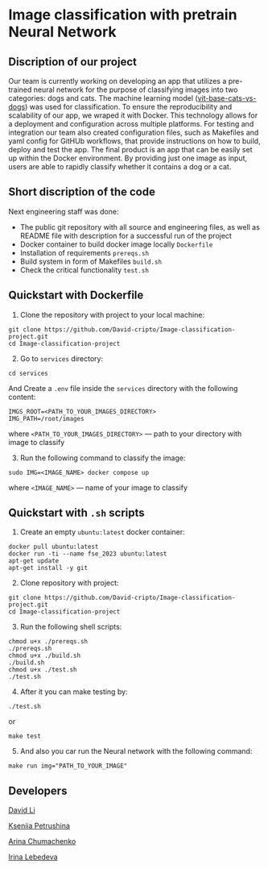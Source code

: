 # Image classification with pretrain Neural Network

## Discription of our project

Our team is currently working on developing an app that utilizes a pre-trained neural network for the purpose of classifying images into two categories: dogs and cats. 
The machine learning model ([vit-base-cats-vs-dogs](https://huggingface.co/akahana/vit-base-cats-vs-dogs)) was used for classification.
To ensure the reproducibility and scalability of our app, we wraped it with Docker. 
This technology allows for a deployment and configuration across multiple platforms. 
For testing and integration our team also created configuration files, such as Makefiles and yaml config for GitHUb workflows, that provide instructions on how to build, deploy and test the app.
The final product is an app that can be easily set up within the Docker environment. 
By providing just one image as input, users are able to rapidly classify whether it contains a dog or a cat. 


## Short discription of the code

Next engineering staff was done:

- The public git repository with all source and engineering files, as well as README file with description for a successful run of the project
- Docker container to build docker image locally `Dockerfile`
- Installation of requirements `prereqs.sh`
- Build system in form of Makefiles `build.sh`
- Check the critical functionality `test.sh`

## Quickstart with Dockerfile

1. Clone the repository with project to your local machine:

```
git clone https://github.com/David-cripto/Image-classification-project.git
cd Image-classification-project
```

2. Go to `services` directory:
```
cd services
```
And Create a `.env` file inside the `services` directory with the following content:
```
IMGS_ROOT=<PATH_TO_YOUR_IMAGES_DIRECTORY>
IMG_PATH=/root/images
```
where `<PATH_TO_YOUR_IMAGES_DIRECTORY>` &mdash; path to your directory with image to classify

3. Run the following command to classify the image:

```
sudo IMG=<IMAGE_NAME> docker compose up
```
where `<IMAGE_NAME>` &mdash; name of your image to classify


## Quickstart with `.sh` scripts

1. Create an empty `ubuntu:latest` docker container: 

```
docker pull ubuntu:latest
docker run -ti --name fse_2023 ubuntu:latest
apt-get update
apt-get install -y git
```

2. Clone repository with project: 

```
git clone https://github.com/David-cripto/Image-classification-project.git
cd Image-classification-project
```


3. Run the following shell scripts: 
```
chmod u+x ./prereqs.sh
./prereqs.sh
chmod u+x ./build.sh
./build.sh
chmod u+x ./test.sh
./test.sh   
```

4. After it you can make testing by:
```
./test.sh
```
or
```
make test
```

5. And also you car run the Neural network with the following command:
```
make run img="PATH_TO_YOUR_IMAGE"
```


## Developers

[David Li](https://github.com/David-cripto)

[Kseniia Petrushina](https://github.com/pkseniya)

[Arina Chumachenko](https://github.com/arina-chumachenko)

[Irina Lebedeva](https://github.com/swnirk)
